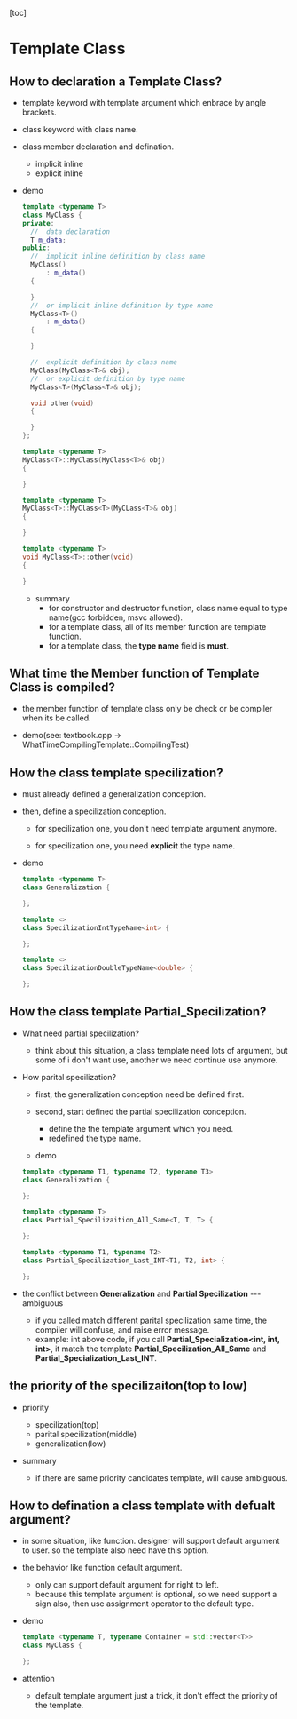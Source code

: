 [toc]

#  Template Class

##  How to declaration a Template Class?
- template keyword with template argument which enbrace by angle brackets.

- class keyword with class name.
  
- class member declaration and defination.
  - implicit inline
  - explicit inline
  
- demo
  ```c++
  template <typename T>
  class MyClass {
  private:
    //  data declaration
    T m_data;
  public:
    //  implicit inline definition by class name
    MyClass()
        : m_data()
    {

    }
    //  or implicit inline definition by type name
    MyClass<T>()
        : m_data()
    {

    }

    //  explicit definition by class name
    MyClass(MyClass<T>& obj);
    //  or explicit definition by type name
    MyClass<T>(MyClass<T>& obj);

    void other(void)
    {

    }
  };

  template <typename T>
  MyClass<T>::MyClass(MyClass<T>& obj)
  {

  }

  template <typename T>
  MyClass<T>::MyClass<T>(MyCLass<T>& obj)
  {

  }

  template <typename T>
  void MyClass<T>::other(void)
  {

  }
  ```

  - summary
    - for constructor and destructor function, class name equal to type name(gcc forbidden, msvc allowed).
    - for a template class, all of its member function are template function.
    - for a template class, the **type name** field is **must**.

##  What time the Member function of Template Class is compiled?
- the member function of template class only be check or be compiler when its be called.

- demo(see: textbook.cpp -> WhatTimeCompilingTemplate::CompilingTest)

##  How the class template specilization?
- must already defined a generalization conception.

- then, define a specilization conception.
  - for specilization one, you don't need template argument anymore.

  - for specilization one, you need **explicit** the type name.

- demo
  ```c++
  template <typename T>
  class Generalization {

  };

  template <>
  class SpecilizationIntTypeName<int> {

  };

  template <>
  class SpecilizationDoubleTypeName<double> {

  };
  ```

##  How the class template Partial_Specilization?
- What need partial specilization?
  - think about this situation, a class template need lots of argument, but some of i don't want use, another we need continue use anymore.

- How parital specilization?
  - first, the generalization conception need be defined first.

  - second, start defined the partial specilization conception.
    - define the the template argument which you need.
    - redefined the type name.

  - demo
  ```c++
  template <typename T1, typename T2, typename T3>
  class Generalization {

  };

  template <typename T>
  class Partial_Specilizaition_All_Same<T, T, T> {

  };

  template <typename T1, typename T2>
  class Partial_Specilization_Last_INT<T1, T2, int> {

  };
  ```

- the conflict between **Generalization** and **Partial Specilization** --- ambiguous
  - if you called match different parital specilization same time, the compiler will confuse, and raise error message.
  - example: int above code, if you call **Partial_Specialization\<int, int, int\>**, it match the template **Partial_Specilization_All_Same** and **Partial_Specialization_Last_INT**.

##  the priority of the specilizaiton(top to low)
- priority
  - specilization(top)
  - parital specilization(middle)
  - generalization(low)

- summary
  - if there are same priority candidates template, will cause ambiguous.

##  How to defination a class template with defualt argument?
- in some situation, like function. designer will support default argument to user. so the template also need have this option. 

- the behavior like function default argument.
  - only can support default argument for right to left.
  - because this template argument is optional, so we need support a sign also, then use assignment operator to the default type.

- demo
  ```c++
  template <typename T, typename Container = std::vector<T>>
  class MyClass {

  };
  ```

- attention
  - default template argument just a trick, it don't effect the priority of the template.